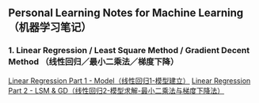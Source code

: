 ## Personal Learning Notes for Machine Learning（机器学习笔记）

### 1. Linear Regression / Least Square Method / Gradient Decent Method （线性回归／最小二乘法／梯度下降）
[Linear Regression Part 1 - Model（线性回归1-模型建立）](./notes/LinearRegression_Tutorial_1.md)
[Linear Regression Part 2 - LSM & GD（线性回归2-模型求解-最小二乘法与梯度下降法）](./notes/LinearRegression_Tutorial_2.md)